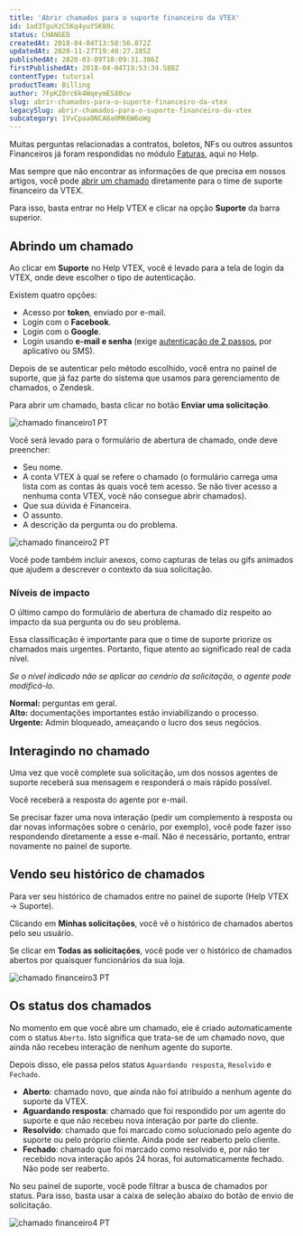 ```yaml
---
title: 'Abrir chamados para o suporte financeiro da VTEX'
id: 1ad3TguXzCSKq4yuYSK80c
status: CHANGED
createdAt: 2018-04-04T13:58:56.872Z
updatedAt: 2020-11-27T19:40:27.285Z
publishedAt: 2020-03-09T18:09:31.386Z
firstPublishedAt: 2018-04-04T19:53:34.588Z
contentType: tutorial
productTeam: Billing
author: 7FpKZ0rc6k4WqeymES80cw
slug: abrir-chamados-para-o-suporte-financeiro-da-vtex
legacySlug: abrir-chamados-para-o-suporte-financeiro-da-vtex
subcategory: 1VvCpaa8NCA6a0MK6W6oWg
---
```


Muitas perguntas relacionadas a contratos, boletos, NFs ou outros assuntos Financeiros já foram respondidas no módulo [Faturas](https://help.vtex.com/pt/subcategory/contratos--22TaEgFhwE6a6CG2KASYkC), aqui no Help.

Mas sempre que não encontrar as informações de que precisa em nossos artigos, você pode [abrir um chamado](https://help-tickets.vtex.com/smartlink/sso/login/zendesk) diretamente para o time de suporte financeiro da VTEX.

Para isso, basta entrar no Help VTEX e clicar na opção __Suporte__ da barra superior. 

## Abrindo um chamado

Ao clicar em __Suporte__ no Help VTEX, você é levado para a tela de login da VTEX, onde deve escolher o tipo de autenticação.

Existem quatro opções:
- Acesso por __token__, enviado por e-mail.
- Login com o __Facebook__.
- Login com o __Google__.
- Login usando __e-mail e senha__ (exige [autenticação de 2 passos](/pt/tutorial/habilitar-login-por-autenticacao-de-2-fatores), por aplicativo ou SMS).

Depois de se autenticar pelo método escolhido, você entra no painel de suporte, que já faz parte do sistema que usamos para gerenciamento de chamados, o Zendesk.

Para abrir um chamado, basta clicar no botão __Enviar uma solicitação__.

![chamado financeiro1 PT](//images.ctfassets.net/alneenqid6w5/51uuDEcQzKOkoOUEImoGqO/c8df51e5c79445754b132ca7cef1c12c/chamado_financeiro1_PT.png)

Você será levado para o formulário de abertura de chamado, onde deve preencher:
- Seu nome.
- A conta VTEX à qual se refere o chamado (o formulário carrega uma lista com as contas às quais você tem acesso. Se não tiver acesso a nenhuma conta VTEX, você não consegue abrir chamados).
- Que sua dúvida é Financeira.
- O assunto.
- A descrição da pergunta ou do problema.

![chamado financeiro2 PT](//images.ctfassets.net/alneenqid6w5/7sG4rinPpeuMyMcYsQke0G/10dc27da30681e980219bab1bba1dc0a/chamado_financeiro2_PT.png)

Você pode também incluir anexos, como capturas de telas ou gifs animados que ajudem a descrever o contexto da sua solicitação.

### Níveis de impacto

O último campo do formulário de abertura de chamado diz respeito ao impacto da sua pergunta ou do seu problema.

Essa classificação é importante para que o time de suporte priorize os chamados mais urgentes. Portanto, fique atento ao significado real de cada nível.

*Se o nível indicado não se aplicar ao cenário da solicitação, o agente pode modificá-lo.*

<div class="alert alert-info">
<strong>Normal:</strong> perguntas em geral.
</div>

<div class = "alert alert-warning">
<strong>Alto:</strong> documentações importantes estão inviabilizando o processo.
</div>

<div class="alert alert-danger">
<strong>Urgente:</strong> Admin bloqueado, ameaçando o lucro dos seus negócios.
</div>

## Interagindo no chamado

Uma vez que você complete sua solicitação, um dos nossos agentes de suporte receberá sua mensagem e responderá o mais rápido possível.

Você receberá a resposta do agente por e-mail.

Se precisar fazer uma nova interação (pedir um complemento à resposta ou dar novas informações sobre o cenário, por exemplo), você pode fazer isso respondendo diretamente a esse e-mail. Não é necessário, portanto, entrar novamente no painel de suporte.

## Vendo seu histórico de chamados 

Para ver seu histórico de chamados entre no painel de suporte (Help VTEX -> Suporte).

Clicando em __Minhas solicitações__, você vê o histórico de chamados abertos pelo seu usuário.

Se clicar em __Todas as solicitações__, você pode ver o histórico de chamados abertos por quaisquer funcionários da sua loja.

![chamado financeiro3 PT](//images.ctfassets.net/alneenqid6w5/5rFH6THjZSeC2282OGcO0/575bdab938687e35d787bb41e618fee3/chamado_financeiro3_PT.png)

## Os status dos chamados

No momento em que você abre um chamado, ele é criado automaticamente com o status `Aberto`. Isto significa que trata-se de um chamado novo, que ainda não recebeu interação de nenhum agente do suporte.

Depois disso, ele passa pelos status `Aguardando resposta`, `Resolvido` e `Fechado`.

- __Aberto__: chamado novo, que ainda não foi atribuído a nenhum agente do suporte da VTEX.
- __Aguardando resposta__: chamado que foi respondido por um agente do suporte e que não recebeu nova interação por parte do cliente.
- __Resolvido__: chamado que foi marcado como solucionado pelo agente do suporte ou pelo próprio cliente. Ainda pode ser reaberto pelo cliente.
- __Fechado__: chamado que foi marcado como resolvido e, por não ter recebido nova interação após 24 horas, foi automaticamente fechado. Não pode ser reaberto.

No seu painel de suporte, você pode filtrar a busca de chamados por status. Para isso, basta usar a caixa de seleção abaixo do botão de envio de solicitação.

![chamado financeiro4 PT](//images.ctfassets.net/alneenqid6w5/66WicNamPYmIWuKGo2ICSC/f45496c0f278e4382098908fcc1ae872/chamado_financeiro4_PT.png)
